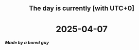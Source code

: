 <h2 align=center>The day is currently [with UTC+0]</h2>
<h1 align=center><!--TIME BEGIN-->2025-04-07<!--TIME END--></h1>
<h5>Made by a bored guy</h5>
